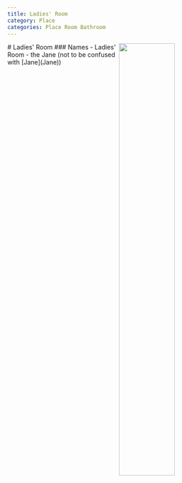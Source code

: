 ```yaml
---
title: Ladies' Room
category: Place
categories: Place Room Bathroom
---
```

<img src="/img/2020-Ladies'-Room.jpeg" align="right" style="width: 50%;">
# Ladies' Room
### Names
- Ladies' Room
- the Jane (not to be confused with [Jane](Jane))